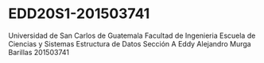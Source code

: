 # EDD20S1-201503741
Universidad de San Carlos de Guatemala
Facultad de Ingenieria
Escuela de Ciencias y Sistemas
Estructura de Datos Sección A
Eddy Alejandro Murga Barillas 
201503741
